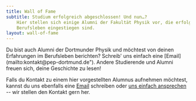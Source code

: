 ```yaml
---
title: Wall of Fame
subtitle: Studium erfolgreich abgeschlossen! Und nun…?
    Hier stellen sich einige Alumni der Fakultät Physik vor, die erfolgreich ins
    Berufsleben eingestiegen sind.
layout: wall-of-fame
---
```

<div class="box" markdown="1">
Du bist auch Alumni der Dortmunder Physik und möchtest von deinen Erfahrungen
im Berufsleben berichten? Schreib' uns einfach eine
[Email](mailto:kontakt@pep-dortmund.de"). Andere Studierende und Alumni freuen
sich, deine Geschichte zu lesen!

Falls du Kontakt zu einem hier vorgestellten Alumnus aufnehmen möchtest, kannst
du uns ebenfalls eine [Email](mailto:kontakt@pep-dortmund.de") schreiben oder
[uns einfach ansprechen](mitmachen.html) -- wir stellen den Kontakt gern her.
</div>

